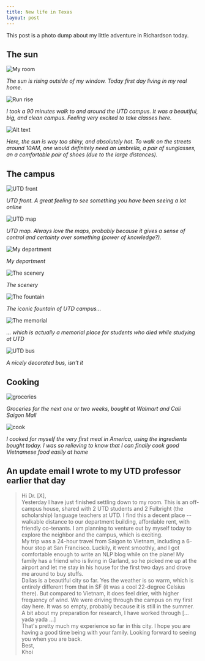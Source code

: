 ```yaml
---
title: New life in Texas
layout: post
---
```


This post is a photo dump about my little adventure in Richardson today.

## The sun

![My room](</assets/utd/temp room.jpeg>)

_The sun is rising outside of my window. Today first day living in my real home._

![Run rise](</assets/utd/sunrise.jpeg>)

_I took a 90 minutes walk to and around the UTD campus. It was a beautiful, big, and clean campus. Feeling very excited to take classes here._

![Alt text](</assets/utd/sun high.jpeg>)

_Here, the sun is way too shiny, and absolutely hot. To walk on the streets around 10AM, one would definitely need an umbrella, a pair of sunglasses, an a comfortable pair of shoes (due to the large distances)._

## The campus
![UTD front](/assets/utd/utd.jpeg)

_UTD front. A great feeling to see something you have been seeing a lot online_

![UTD map](/assets/utd/map.jpeg)

_UTD map. Always love the maps, probably because it gives a sense of control and certainty over something (power of knowledge?)._

![My department](/assets/utd/ecss.jpeg)

_My department_

![The scenery](/assets/utd/scene.jpeg)

_The scenery_

![The fountain](/assets/utd/fountain.jpeg)

_The iconic fountain of UTD campus..._

![The memorial](/assets/utd/memorial.jpeg)

_... which is actually a memorial place for students who died while studying at UTD_

![UTD bus](/assets/utd/bus.jpeg)

_A nicely decorated bus, isn't it_

## Cooking

![groceries](/assets/utd/groceries.jpeg)

_Groceries for the next one or two weeks, bought at Walmart and Cali Saigon Mall_

![cook](/assets/utd/cook.jpeg)

_I cooked for myself the very first meal in America, using the ingredients bought today. I was so relieving to know that I can finally cook good Vietnamese food easily at home_

## An update email I wrote to my UTD professor earlier that day

> Hi Dr. [X],  
Yesterday I have just finished settling down to my room. This is an off-campus house, shared with 2 UTD students and 2 Fulbright (the scholarship) language teachers at UTD. I find this a decent place -- walkable distance to our department building, affordable rent, with friendly co-tenants. I am planning to venture out by myself today to explore the neighbor and the campus, which is exciting.  
My trip was a 24-hour travel from Saigon to Vietnam, including a 6-hour stop at San Francisco. Luckily, it went smoothly, and I got comfortable enough to write an NLP blog while on the plane! My family has a friend who is living in Garland, so he picked me up at the airport and let me stay in his house for the first two days and drove me around to buy stuffs.  
Dallas is a beautiful city so far. Yes the weather is so warm, which is entirely different from that in SF (it was a cool 22-degree Celsius there). But compared to Vietnam, it does feel drier, with higher frequency of wind. We were driving through the campus on my first day here. It was so empty, probably because it is still in the summer.  
A bit about my preparation for research, I have worked through [... yada yada ...]  
That's pretty much my experience so far in this city. I hope you are having a good time being with your family. Looking forward to seeing you when you are back.  
Best,  
Khoi